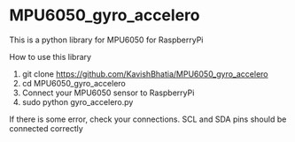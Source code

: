 # MPU6050_gyro_accelero
This is a python library for MPU6050 for RaspberryPi

How to use this library
1. git clone https://github.com/KavishBhatia/MPU6050_gyro_accelero
2. cd MPU6050_gyro_accelero
3. Connect your MPU6050 sensor to RaspberryPi
4. sudo python gyro_accelero.py

If there is some error, check your connections. SCL and SDA pins should be connected correctly
